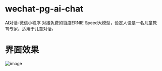 # wechat-pg-ai-chat
AI对话-微信小程序
对接免费的百度ERNIE Speed大模型，设定人设是一名儿童教育专家，适用于儿童对话。
# 界面效果
![image](https://github.com/qinxinddv/wechat-pg-ai-chat/assets/10646396/8bd76f7d-9939-4378-8cfe-04ce394574e4)

